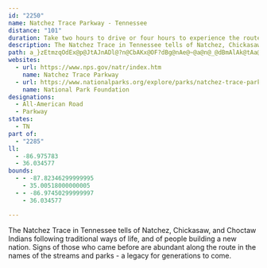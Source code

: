 ```yaml
---
id: "2250"
name: Natchez Trace Parkway - Tennessee
distance: "101"
duration: Take two hours to drive or four hours to experience the route.
description: The Natchez Trace in Tennessee tells of Natchez, Chickasaw, and Choctaw Indians following traditional ways of life, and of people building a new nation. Signs of those who came before are abundant along the route in the names of the streams and parks - a legacy for generations to come.
path: a_}zEtmzqOdEx@p@JtAJnADl@?n@CbAKx@OF?dBg@nAe@~@a@n@_@dBmAlAk@tAa@hAKfA@p@Dx@Rb@N~Ap@n@V^J`@Hh@Bn@Ah@En@M`Bk@n@Ub@K|@Gr@HZHVHLF\V\^`@r@`A~BR`@P^f@~@V`@`@n@p@`ARTd@v@Pb@N`@Nd@FZNx@`@~CDVJ`@N^HPRXLNLLVRb@Zd@VzAx@XPTRXXdBxB`@d@PNTL`@RNF\Hl@J`@@b@AVCh@OVKb@Wl@k@t@u@d@c@^WPIPGJCTE\CR@`@Df@Jh@TdAj@VL\J\FJ@R?`@?f@IXGNG`@S\YNQTYL]LYH[NgAB[?[As@CqAAY@o@Bk@Fm@Fg@Lk@Le@N[@ILWh@y@f@s@\a@dAs@ZMPGj@Kv@B|ATr@Tf@\vAhAj@\\Pz@Vd@HPDT@N?Z?HAPCVE\MVMTMj@]jBaAz@_@n@OFAFAlBG`@Gf@OPKTOXW^a@`@c@r@m@h@e@FCXMZID?Z?P@`@Fb@LXL|BlAj@ZXVZR\NRDHBJ@R?l@CNERGxBqAr@Wv@Gj@@TBVFRFf@VXTHHxBpCLNPNXT\Tb@VvAd@h@NbBb@zDt@rDl@l@LXHd@N|@b@`@ZZX^b@V\Xb@Rb@P`@Pf@HVLf@DNJn@Fh@Fl@@b@NtBBTDh@Lr@Jd@FPFPN`@\n@j@bA~@jBP`@Rj@Jb@Pz@Jv@Dh@JnAP`BN|@RbADPNl@^lARj@FLrAjC`@j@LRl@r@x@z@fCdChAdAh@h@vCpC`@b@nBvB`EzEtMbPxBlBhAp@rB~@vBj@^H`@NVJ\TNNTTf@t@`AjA~AdAd@JnADnAYt@e@pCeC|Ag@fCWh@M^QVQTSd@m@P[N]J]RwAFoA@k@Ao@K_AIo@[cBM}@M_ACUAo@@o@Hk@Lk@Vq@Vk@`@g@\]n@[rEmAxCw@VKJELIPO^_@T[jAeCRi@Ra@^e@XYb@Y\O`@Kb@Gb@?f@Bf@Hp@RhB`@NBTB`ADd@AfAIv@Op@Sz@_@h@Yn@o@lE{HxBaGjCmCvESl@LJBdBr@|@|@r@fA~A`Fh@jA~@~@pAn@pARbBDV@ZDv@Th@XLHPNHHf@j@r@|Af@dBf@xA|@bBl@v@f@n@fAjA|@fAZf@p@jAl@jAp@r@f@X`AVt@Dv@Et@ShAq@dAu@rAu@fBq@vB_@lAE~@BrARp@Tp@\l@h@f@p@j@lAVbANfAH`ANv@T|@h@dAr@z@LLv@bAXf@Rj@x@vDl@vA~@fAdC`Ct@`AnCbFhAxAl@j@n@f@nAn@tAZn@Bp@?fAUx@UdB_@x@Cv@@vAHdABnBQhB_@`@@t@@t@DfBd@vDtHpAlApAf@bCRrCn@hBfCT^Zh@JJZT`@T`@LZFb@B^?^C`@I\KZMxA_APKZMPGTERCPCZ?V@l@JVHNFLHPJNLPPNPXb@Rf@Pb@`@jATj@JXLRFNJPNVHP\j@f@`APd@L\F\BJFVNz@Fh@D^F~@BXFp@DXHl@DRLf@Pl@Xn@RZFLDDHLTVnAxABDJPTb@Tl@Ph@HXJf@Rz@FRJZHRP\PZLP\VVNh@T\JVFZB\B`@@`@Ax@?d@@p@FNDf@FZHXBN?l@?f@IVITGNIPIRMLMf@g@t@u@JIPMd@W\OFAb@UPKLIVSd@e@`@u@Rq@H]D[B_@@e@@g@?a@CiACgB?oA@c@Da@D[FYJ]N_@NWPUPSLMROPMVKXKJALCVEXAV?X@x@Fv@DNANAVCZGVKXOXO`@]XSTO\SVMVI\ITETCf@C~AEf@GZKPIRMROPQPQNSJQN[Rg@L[L_@\w@LY`@o@^a@ROTQZMr@Yh@M^G\EVA\@XB\HRF`@RVNd@d@\`@P\\z@Rr@VfARj@HNTb@LNXZPLTLPJNFLDLB`@F`@Bd@A|@Id@GdASv@K^E~@ErA@bBFv@BX@j@GREd@MZM\Qx@m@|B_BfA]rACvCf@rExBdBtAfBxBxClEl@j@b@XpA\jBl@^NXPn@`@|@v@TTjA`BrClElFlFlC`DhAlBj@vAf@~Bf@bCL~@XdCFp@HdBB`@HzIRtB~@xEhAlDbCxDbBjBnDrC~A~@x@d@l@d@`@^X^VZXh@FNV|@pA`IRz@n@pBjAbDV`@RXvAdBn@z@d@p@j@dArEvKd@`AL\Zn@RZx@v@|Ar@|ARxBMbEmArQyGbCg@dCW|CGtENrDp@xFdBtGrDzBhCfBrCrCvJxB|DrCvBxFfBx@j@dH`IvJrIzGhJnCtGjJhWjBrCfAjAtArA|AdAlCfAzAd@~Fn@`J^xNbAxEl@bEx@vHrBrCl@lBVhDPlCChCXfCv@tBxAfH|IfCdClElDhAxAj@dAb@nAnBzJb@nAbAnBnBbC|EpDvC~CzApCvAxDjAbGx@dIRfGHzJJxC\hDbBzJt@pGLfD?tCYpJ?`DDfCh@rErAfFjAzCfAdBhCrC|GrEhA~@bArAbA~B^fCH~AWvMH|B\bCj@~B~@xBzHrMhAfCx@nDV|E@fAMxC{AbKgBlSeA|EiBhEeBlC}A`B}C~DcA~Bi@tBUrBIpBFnBZpCt@nCfC|Fx@bCf@bClAbJx@jCp@nAt@jAtBfBdRrK`EhC~AvAhAxAvAdCt@fBx@lDh@~EBnDIfB}@jGuBfLi@hFOxBOdH?nC^xJrAfMnAhIbCnKdEnNzDdJzHjMlGfM~@zDz@|FLlBDfEcB|ZM~CCzD?lEn@nJhBtSXtEZ~K?lG[rZN`E~@pGt@fCbAxBzB`DtCdDlCnBtBnA`DtAxEdAxDZhQIlEBxJ|@nFz@pJbCzIlDrE`ClDxBlWbUzErD~F`EhKdFxQ|GjCpArBrA|B`BrTzSjIrGlExC`J`EbQxFdDx@rP~CjJn@hBExBUtCk@xJ{CnNmD|E_@hEQjK?hB_@~Aq@bAm@bCaCnA_@jEWjBJjGfBrCX`LAnBd@jClApA~@tDfDdBlA~KfF|G~E`HzFbF~BhGlDzA`Bz@bAlAtBzAzDdA|EjAnJb@lG~@fFdA`FhAlEhDlLvClHxDhIfD~FfEnG|DpFrB|DhA~Cn@jCnCjZfAfMFhCBdL_AnSO~LDfHNpEh@zGvBhN~AxHrAnE~ArEf@|@rC|DjAhAhDfCpBlAxFrCfEbBpCr@|GzAvLdA`C?dDSlGoA`J{DjFyAbCSlHPrDhA`IhF|BnBrGhJ|EzPvGxj@lCd_@x@l`@U`C_@bCeAbFMrBBrBzBxLrBhJjAfKBxEk@~Di@rBy@xBqB`Eu@xBc@`EApBXzEpAtFzB|EnC`DvD~DxBnAxBdC~@lAvDfHr@~@lB`BdIvI~BrC~EbM|BrIbCzE|ItGfCdAhCJbe@qGb]]hBWhZkH~@OzAQ\CV?xABd@B|@F~@Jz@N~A\lBh@dDhAj@VfAh@l@Zx@n@`B`Bd@l@nBnCfBbDt@lAHLv@lA|@nAhBbCl@x@bAjBTh@LZb@bBVjALv@P|CBxHLfDVfDb@hDtAxIR~AVtCF|BApCCjAc@hDmA~Fa@vBm@rDQrBQzEGtGSxFQ|BUdD[`DIvAEfB?|@BtAFbAP~@Jd@ZpAJZzA~DxBbHh@vB\hBtAjJPxAJhBPxE^fHRvCX~A\dB|@tB~@|Ax@bA~@|@dBhAd@Vb@P`Dn@rAFjHInCCnDJ~Cf@lCzAdI|JjE~IpPvPpClEhBrE|BrW~@lInAxDfDjF|BtCnAfAxh@lTzGzDfBlBnHxNzEpGnDhBjDx@rE?nOQhBXfEdCbClC`JbQ~B~BjBjAv\zL`BlAnK`MxFtJvCrD`GbFz@z@TNdBnAj@\VNTJtAj@rEzA`@JtAVxBZjFt@bIjAdJrAvCb@hGnAzGrApAp@bCpCtLtWbF~HzFtH`LlL|B`DtA~Dr@hF|Cje@jB|JpB~GzBfEjEnFxBnAbCt@pFJ|IyAnUsHpBc@zCc@jCUjKk@vHLva@pBrB\vJhAvC`@xE~@xBl@rBj@hE~AjGhBjBZfFj@t@LxCXfEN|BDdE@jEIxBCxFe@rBUfAM~Be@pCm@xCk@vCe@nF_AzI{AbHyArIsAhBWlDGvAD~FjAhCtAJFjEzDlEzEjEbFpEnFfBrBnBlB`FpCbEvBbEdBxGtDbFrCxEjC`B~@PL|F|FfArAhB~BrD`E`D~CxApA~GxDnCvArChB|JjHhEvDfG`GfElElAvAlD|DxC`D|BjCb@b@hAnAlBrBnCpCtDhEj@n@fJzJrC|BpDxB`FtCbHxCjBr@hEpAdBd@dATxB\bDj@hDd@dF`@lDLrIZlEIpCI`GUlJSpG]tDFtBDlI`@fELhCN`Cf@xBv@dDzAvAp@hEtBhFfCxDfBzH`EdEnBhD~AbCxAtBn@pJnAhNItMsBb\iJ~JgElDcA|Cg@hDGrFRzIt@vGbBvD~BtNjMvFlHpInInF|EtC`A`@`@h@DtJzGnC|BrUvNjJ~HbDrDhNhS|FlH|FbGv[nW~KbKbCdD|DrL`AzF\`I?h}@JhC`AfInAfGn@lBbBxC~CdExDnDfChBbA^`XzF|GdBnFnClBxB~MbTnQhW|BxBrFtCrO~GjOrHlGlBpEfBpJlBjSbApUfB|JxBtFxBpKtFtUtMdF`DfHfDnRxLvFhFpKlMnLlSpOrVtQjf@xB|HjHfRdHnKrE~FdDfDtFjDhWhN~F`BdRbEpG`BpFvApD|@tEhAhDt@fJfBhFbArHnAnF|@rDj@lJtApBZlKrA~KlAbALhOtAzDTlId@pFZhBLhFTxH^vH^lBL|BXnFt@pB`@hElAnBh@jHrCd@PtEbCnAp@bFbDzFrEfC`CnFhFtC`DjHbIpC`DpB~BbBtBdIfKtBrCpGxIzAvB|EtHhHlLjB|ClCdE|EtIt@|AZn@tE|IhAzB`AhBhFzKlB`EpBpEdAtBj@jAz@zA`A|AdBvBhB`BnBpAdCdAnFfBnD`A|EpBrGvDfJhJhJlJ|B~B|B`CjDzDtH`IjInHf@\|GxDzJzDpXlIdStJpLhJ~DdEjB~D~B`Ir@hF^xH?~DOtE}@rIqAvJeBxIeBdHsCtI{AlFy@fF]zCEpBH|Dh@dDd@dB~@fC\d@`@fA|@jB|QvWpCrFzAbEh@jDZtDR|I}ApJwGbX_BlK}@`SNvFfBrObEvUpHnUlEvI|D~EbCjC|HnFxDpBlZzEnJ~C`F~CxCtCbFlGvCfHvGpWlIhXvChGbDxE|C~CxHxGdIrE`KhDpHdAdPlA|FS|LmAzTqClF_@|BJbFjApDtBzBlBzHpIlC`CbFfDxEdBtEx@vWMnE`AvCpArCnBlDjD|FtHvFdFrCtBjG~CdDdAvYfE`YzGvFlBxEpAjJlBzK~AvDR~DVh]bAlG\bLxArNrClIfCf\|OvKxHdIzFhC`BhB|A`RbNbR~PvIvJvH~HdMzOhHpHtJ`HrC~ArQpH`NnGnKlGlFxBrFfE`D~CzInLjClElHvOdVn\lSlTrOpOdIbGzJrE`FdBxIxBzIdBjFj@b_@l@rOhAbJvAjEdArAF|f@bT|DrBl]`TrKhInTtSrC`DhCpDzNbOjL`KnPnMdLlHfHdEzLtGpHfDxHxCnLlDzLjCp[vF|RvExPnFd_@zOvKxDrG`BhPlC|RbAdRUtIa@|XmCx\sEnIy@^E
websites:
  - url: https://www.nps.gov/natr/index.htm
    name: Natchez Trace Parkway
  - url: https://www.nationalparks.org/explore/parks/natchez-trace-parkway
    name: National Park Foundation
designations:
  - All-American Road
  - Parkway
states:
  - TN
part of:
  - "2285"
ll:
  - -86.975783
  - 36.034577
bounds:
  - - -87.82346299999995
    - 35.00518000000005
  - - -86.97450299999997
    - 36.034577

---
```


The Natchez Trace in Tennessee tells of Natchez, Chickasaw, and Choctaw Indians following traditional ways of life, and of people building a new nation. Signs of those who came before are abundant along the route in the names of the streams and parks - a legacy for generations to come.
